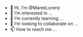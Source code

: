 - 👋 Hi, I’m @MarekLorenz
- 👀 I’m interested in ...
- 🌱 I’m currently learning ...
- 💞️ I’m looking to collaborate on ...
- 📫 How to reach me ...

<!---
MarekLorenz/MarekLorenz is a ✨ special ✨ repository because its `README.md` (this file) appears on your GitHub profile.
You can click the Preview link to take a look at your changes.
--->
